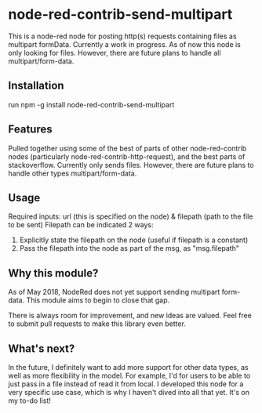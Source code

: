 # node-red-contrib-send-multipart
This is a node-red node for posting http(s) requests containing files as multipart formData. Currently a work in progress.
As of now this node is only looking for files. However, there are future plans to handle all multipart/form-data.

## Installation
run npm -g install node-red-contrib-send-multipart

## Features
Pulled together using some of the best of parts of other node-red-contrib nodes (particularly node-red-contrib-http-request), and the best parts of stackoverflow.
Currently only sends files. However, there are future plans to handle other types multipart/form-data.

## Usage
Required inputs: url (this is specified on the node) & filepath (path to the file to be sent)
Filepath can be indicated 2 ways:
1. Explicitly state the filepath on the node (useful if filepath is a constant)
2. Pass the filepath into the node as part of the msg, as "msg.filepath"


## Why this module?
As of May 2018, NodeRed does not yet support sending multipart form-data.  This module aims to begin to close that gap.

There is always room for improvement, and new ideas are valued.  Feel free to submit pull requests to make this library even better.

## What's next?
In the future, I definitely want to add more support for other data types, as well as more flexibility in the model.  For example, I'd for users to be able to just pass in a file instead of read it from local.  I developed this node for a very specific use case, which is why I haven't dived into all that yet.  It's on my to-do list!
